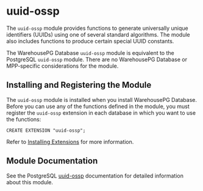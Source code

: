 # uuid-ossp

The `uuid-ossp` module provides functions to generate universally unique identifiers (UUIDs) using one of several standard algorithms. The module also includes functions to produce certain special UUID constants.

The WarehousePG Database `uuid-ossp` module is equivalent to the PostgreSQL `uuid-ossp` module. There are no WarehousePG Database or MPP-specific considerations for the module.

## <a id="topic_reg"></a>Installing and Registering the Module

The `uuid-ossp` module is installed when you install WarehousePG Database. Before you can use any of the functions defined in the module, you must register the `uuid-ossp` extension in each database in which you want to use the functions:

```
CREATE EXTENSION "uuid-ossp";
```

Refer to [Installing Extensions](../../install_guide/install_extensions.html) for more information.

## <a id="topic_info"></a>Module Documentation

See the PostgreSQL [uuid-ossp](https://www.postgresql.org/docs/12/uuid-ossp.html) documentation for detailed information about this module.

